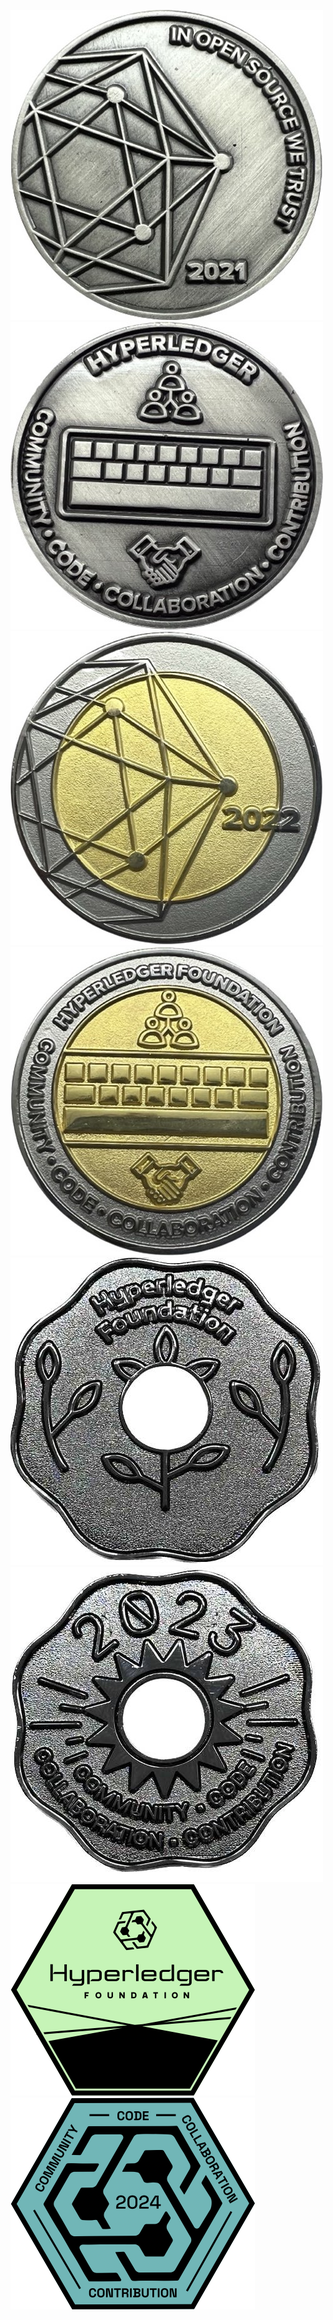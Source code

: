![](https://raw.githubusercontent.com/ryjones/recognition/main/2021-obverse.jpg)
![](https://raw.githubusercontent.com/ryjones/recognition/main/2021-reverse.jpg)
![](https://raw.githubusercontent.com/ryjones/recognition/main/2022-obverse.jpg)
![](https://raw.githubusercontent.com/ryjones/recognition/main/2022-reverse.jpg)
![](https://raw.githubusercontent.com/ryjones/recognition/main/2023-obverse.jpg)
![](https://raw.githubusercontent.com/ryjones/recognition/main/2023-reverse.jpg)
![](https://raw.githubusercontent.com/ryjones/recognition/main/2024-obverse.png)
![](https://raw.githubusercontent.com/ryjones/recognition/main/2024-reverse.png)
